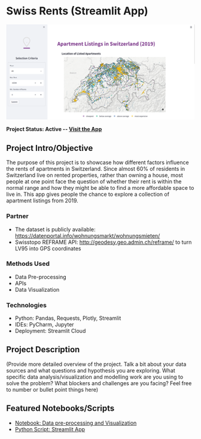# Swiss Rents (Streamlit App)


![Screenshot of the app showing a map of Switerland with the location of listed apartments](reports/img/220207_Screenshot1.png)

<b>Project Status: Active -- [Visit the App](https://share.streamlit.io/alessine/swiss_rents)</b>

## Project Intro/Objective
The purpose of this project is to showcase how different factors influence the rents of apartments in Switzerland. Since almost 60% of residents in Switzerland live on rented properties, rather than owning a house, most people at one point face the question of whether their rent is within the normal range and how they might be able to find a more affordable space to live in. This app gives people the chance to explore a collection of apartment listings from 2019.

### Partner
* The dataset is publicly available: https://datenportal.info/wohnungsmarkt/wohnungsmieten/
* Swisstopo REFRAME API: http://geodesy.geo.admin.ch/reframe/ to turn LV95 into GPS coordinates

### Methods Used
* Data Pre-processing
* APIs
* Data Visualization

### Technologies
* Python: Pandas, Requests, Plotly, Streamlit
* IDEs: PyCharm, Jupyter
* Deployment: Streamlit Cloud

## Project Description
(Provide more detailed overview of the project.
Talk a bit about your data sources and what questions and hypothesis you are exploring.
What specific data analysis/visualization and modelling work are you using to solve the
problem? What blockers and challenges are you facing?
Feel free to number or bullet point things here)

## Featured Notebooks/Scripts
* [Notebook: Data pre-processing and Visualization](https://github.com/Alessine/swiss_rents/blob/master/notebooks/nb2_220202_advanced_viz.ipynb)
* [Python Script: Streamlit App](https://github.com/Alessine/swiss_rents/blob/master/streamlit_app.py)
